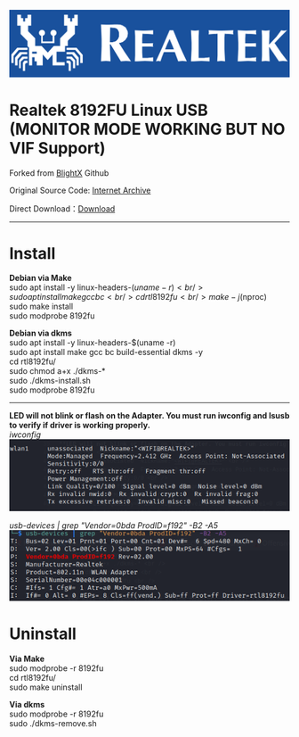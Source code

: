 ![logo](img/logo.png)
# Realtek 8192FU Linux USB (MONITOR MODE WORKING BUT NO VIF Support)
Forked from [BlightX](https://github.com/BrightX) Github

Original Source Code: [Internet Archive](https://archive.org/details/realtek-8192fu)  <br />

Direct Download：[Download](https://ia801706.us.archive.org/zip_dir.php?path=/18/items/realtek-8192fu.zip) <br />
** **
# Install
**Debian via Make** <br />
sudo apt install -y linux-headers-$(uname -r) <br />
sudo apt install make gcc bc <br />
cd rtl8192fu <br />
make -j$(nproc) <br />
sudo make install <br />
sudo modprobe 8192fu <br />

**Debian via dkms** <br />
sudo apt install -y linux-headers-$(uname -r) <br />
sudo apt install make gcc bc build-essential dkms -y <br />
cd rtl8192fu/ <br />
sudo chmod a+x ./dkms-* <br />
sudo ./dkms-install.sh <br />
sudo modprobe 8192fu <br />

** **
**LED will not blink or flash on the Adapter. You must run iwconfig and lsusb to verify if driver is working properly.** <br />
*iwconfig* <br />
![iwconfig](img/iwconfig.png)

*usb-devices | grep "Vendor=0bda ProdID=f192" -B2 -A5* <br />
![usb](img/usb.png)
  
# Uninstall
**Via Make** <br />
sudo modprobe -r 8192fu <br />
cd rtl8192fu/ <br />
sudo make uninstall <br />

**Via dkms** <br />
sudo modprobe -r 8192fu <br />
sudo ./dkms-remove.sh <br />

